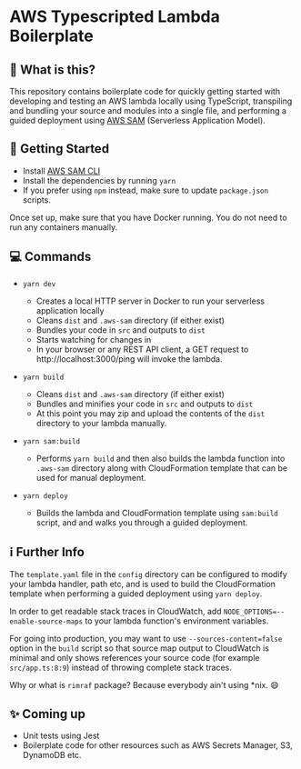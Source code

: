 # AWS Typescripted Lambda Boilerplate

## :information_desk_person: What is this?

This repository contains boilerplate code for quickly getting started with developing and testing an AWS lambda locally using TypeScript, transpiling and bundling your source and modules into a single file, and performing a guided deployment using [AWS SAM](https://docs.aws.amazon.com/serverless-application-model/latest/developerguide/what-is-sam.html) (Serverless Application Model).

## :rocket: Getting Started

- Install [AWS SAM CLI](https://docs.aws.amazon.com/serverless-application-model/latest/developerguide/serverless-sam-cli-install.html)
- Install the dependencies by running `yarn`
- If you prefer using `npm` instead, make sure to update `package.json` scripts.

Once set up, make sure that you have Docker running. You do not need to run any containers manually.

## :computer: Commands

- `yarn dev`

  - Creates a local HTTP server in Docker to run your serverless application locally
  - Cleans `dist` and `.aws-sam` directory (if either exist)
  - Bundles your code in `src` and outputs to `dist`
  - Starts watching for changes in
  - In your browser or any REST API client, a GET request to http://localhost:3000/ping will invoke the lambda.

- `yarn build`

  - Cleans `dist` and `.aws-sam` directory (if either exist)
  - Bundles and minifies your code in `src` and outputs to `dist`
  - At this point you may zip and upload the contents of the `dist` directory to your lambda manually.

- `yarn sam:build`

  - Performs `yarn build` and then also builds the lambda function into `.aws-sam` directory along with CloudFormation template that can be used for manual deployment.

- `yarn deploy`
  - Builds the lambda and CloudFormation template using `sam:build` script, and and walks you through a guided deployment.

## :information_source: Further Info

The `template.yaml` file in the `config` directory can be configured to modify your lambda handler, path etc, and is used to build the CloudFormation template when performing a guided deployment using `yarn deploy`.

In order to get readable stack traces in CloudWatch, add `NODE_OPTIONS=--enable-source-maps` to your lambda function's environment variables.

For going into production, you may want to use `--sources-content=false` option in the `build` script so that source map output to CloudWatch is minimal and only shows references your source code (for example `src/app.ts:8:9`) instead of throwing complete stack traces.

Why or what is `rimraf` package? Because everybody ain't using \*nix. :smile:

## :sparkles: Coming up

- Unit tests using Jest
- Boilerplate code for other resources such as AWS Secrets Manager, S3, DynamoDB etc.

